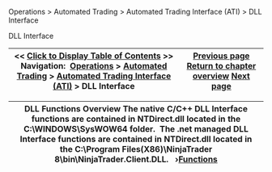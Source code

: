 ﻿


Operations \> Automated Trading \> Automated Trading Interface (ATI) \> DLL Interface






















DLL Interface







| \<\< [Click to Display Table of Contents](dll_interface.md) \>\> **Navigation:**     [Operations](operations.md) \> [Automated Trading](automated_trading.md) \> [Automated Trading Interface (ATI)](automated_trading_interface_at.md) \> DLL Interface | [Previous page](information_update_files.md) [Return to chapter overview](automated_trading_interface_at.md) [Next page](functions.md) |
| --- | --- |













| DLL Functions Overview The native C/C\+\+ DLL Interface functions are contained in NTDirect.dll located in the C:\\WINDOWS\\SysWOW64 folder.  The .net managed DLL Interface functions are contained in NTDirect.dll located in the C:\\Program Files(X86\)\\NinjaTrader 8\\bin\\NinjaTrader.Client.DLL.   ›[Functions](functions.md) |
| --- |









